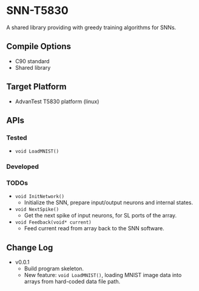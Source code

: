 # SNN-T5830

A shared library providing with greedy training algorithms for SNNs.

## Compile Options

- C90 standard
- Shared library

## Target Platform

- AdvanTest T5830 platform (linux)

## APIs

### Tested

- `void LoadMNIST()`

### Developed

### TODOs

- `void InitNetwork()`
    - Initialize the SNN, prepare input/output neurons and internal states.
- `void NextSpike()`
    - Get the next spike of input neurons, for SL ports of the array.
- `void Feedback(void* current)`
    - Feed current read from array back to the SNN software.

## Change Log

- v0.0.1
    - Build program skeleton.
    - New feature: `void LoadMNIST()`, loading MNIST image data into arrays from hard-coded data file path.
